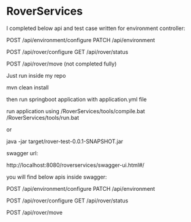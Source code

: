 # RoverServices

I completed below api and test case written for environment controller:
 
POST /api/environment/configure
PATCH /api/environment

POST /api/rover/configure
GET /api/rover/status

POST /api/rover/move (not completed fully)


Just run inside my repo

mvn clean install

then run springboot application with application.yml file

run application using
/RoverServices/tools/compile.bat
/RoverServices/tools/run.bat

or 

java -jar  target/rover-test-0.0.1-SNAPSHOT.jar


swagger url:

http://localhost:8080/roverservices/swagger-ui.html#/


you will find below apis inside swagger:

POST /api/environment/configure
PATCH /api/environment

POST /api/rover/configure
GET /api/rover/status

POST /api/rover/move